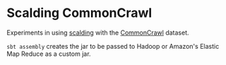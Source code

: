 Scalding CommonCrawl
====================

Experiments in using [scalding](https://github.com/twitter/scalding)
with the [CommonCrawl](http://www.commoncrawl.org) dataset.

`sbt assembly` creates the jar to be passed to Hadoop or Amazon's
Elastic Map Reduce as a custom jar.

